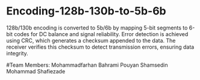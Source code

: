 # Encoding-128b-130b-to-5b-6b
128b/130b encoding is converted to 5b/6b by mapping 5-bit segments to 6-bit codes for DC balance and signal reliability. Error detection is achieved using CRC, which generates a checksum appended to the data. The receiver verifies this checksum to detect transmission errors, ensuring data integrity.

#Team Members:
Mohammadfarhan Bahrami
Pouyan Shamsedin
Mohammad Shafiezade
